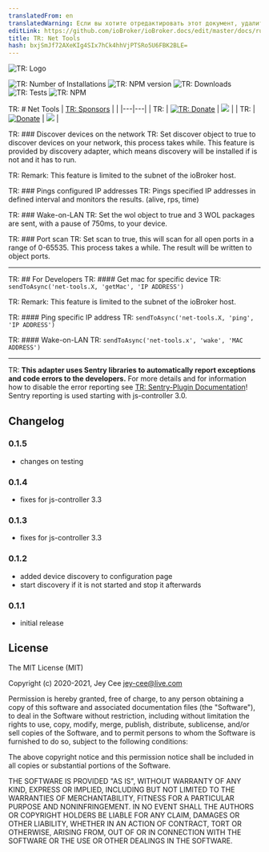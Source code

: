 ```yaml
---
translatedFrom: en
translatedWarning: Если вы хотите отредактировать этот документ, удалите поле «translationFrom», в противном случае этот документ будет снова автоматически переведен
editLink: https://github.com/ioBroker/ioBroker.docs/edit/master/docs/ru/adapterref/iobroker.net-tools/README.md
title: TR: Net Tools
hash: bxjSmJf72AXeKIg4SIx7hCk4hhVjPTSRo5U6FBK2BLE=
---
```

![TR: Logo](../../../en/adapterref/iobroker.net-tools/admin/net-tools.png)

![TR: Number of Installations](http://iobroker.live/badges/net-tools-stable.svg)
![TR: NPM version](http://img.shields.io/npm/v/iobroker.net-tools.svg)
![TR: Downloads](https://img.shields.io/npm/dm/iobroker.net-tools.svg)
![TR: Tests](https://travis-ci.org/jey-cee/ioBroker.net-tools.svg?branch=master)
![TR: NPM](https://nodei.co/npm/iobroker.net-tools.png?downloads=true)

TR: # Net Tools
| [TR: Sponsors](https://github.com/iobroker-community-adapters/ioBroker.net-tools/blob/master/SPONSORS.md) | |
|---|---|
| TR: | [![TR: Donate](https://raw.githubusercontent.com/iobroker-community-adapters/ioBroker.wled/master/admin/button.png)](https://www.paypal.com/cgi-bin/webscr?cmd=_s-xclick&hosted_button_id=95YZN2LR59Q64&source=url) | <a href="https://discord.gg/33w6jUh"><img src="https://discordapp.com/api/guilds/743167951875604501/widget.png?style=banner2"></a> |
| TR: | [![Donate](https://raw.githubusercontent.com/iobroker-community-adapters/ioBroker.wled/master/admin/button.png)](https://www.paypal.com/cgi-bin/webscr?cmd=_s-xclick&hosted_button_id=95YZN2LR59Q64&source=url) | <a href="https://discord.gg/33w6jUh"><img src="https://discordapp.com/api/guilds/743167951875604501/widget.png?style=banner2"></a> |

TR: ### Discover devices on the network
TR: Set discover object to true to discover devices on your network, this process takes while.
This feature is provided by discovery adapter, which means discovery will be installed if is not and it has to run.

TR: Remark: This feature is limited to the subnet of the ioBroker host.

TR: ### Pings configured IP addresses
TR: Pings specified IP addresses in defined interval and monitors the results. (alive, rps, time)

TR: ### Wake-on-LAN
TR: Set the wol object to true and 3 WOL packages are sent, with a pause of 750ms, to your device.

TR: ### Port scan
TR: Set scan to true, this will scan for all open ports in a range of 0-65535. This process takes a while.
The result will be written to object ports.

---

TR: ## For Developers
TR: #### Get mac for specific device
TR: `sendToAsync('net-tools.X, 'getMac', 'IP ADDRESS')`

TR: Remark: This feature is limited to the subnet of the ioBroker host.

TR: #### Ping specific IP address
TR: `sendToAsync('net-tools.X, 'ping', 'IP ADDRESS')`

TR: #### Wake-on-LAN
TR: `sendToAsync('net-tools.x', 'wake', 'MAC ADDRESS')`

---

TR: **This adapter uses Sentry libraries to automatically report exceptions and code errors to the developers.** For more details and for information how to disable the error reporting see [TR: Sentry-Plugin Documentation](https://github.com/ioBroker/plugin-sentry#plugin-sentry)! Sentry reporting is used starting with js-controller 3.0.

## Changelog

### 0.1.5
* changes on testing

### 0.1.4
* fixes for js-controller 3.3

### 0.1.3
* fixes for js-controller 3.3

### 0.1.2
* added device discovery to configuration page
* start discovery if it is not started and stop it afterwards


### 0.1.1 
* initial release

## License

The MIT License (MIT)

Copyright (c) 2020-2021, Jey Cee <jey-cee@live.com>

Permission is hereby granted, free of charge, to any person obtaining a copy
of this software and associated documentation files (the "Software"), to deal
in the Software without restriction, including without limitation the rights
to use, copy, modify, merge, publish, distribute, sublicense, and/or sell
copies of the Software, and to permit persons to whom the Software is
furnished to do so, subject to the following conditions:

The above copyright notice and this permission notice shall be included in
all copies or substantial portions of the Software.

THE SOFTWARE IS PROVIDED "AS IS", WITHOUT WARRANTY OF ANY KIND, EXPRESS OR
IMPLIED, INCLUDING BUT NOT LIMITED TO THE WARRANTIES OF MERCHANTABILITY,
FITNESS FOR A PARTICULAR PURPOSE AND NONINFRINGEMENT. IN NO EVENT SHALL THE
AUTHORS OR COPYRIGHT HOLDERS BE LIABLE FOR ANY CLAIM, DAMAGES OR OTHER
LIABILITY, WHETHER IN AN ACTION OF CONTRACT, TORT OR OTHERWISE, ARISING FROM,
OUT OF OR IN CONNECTION WITH THE SOFTWARE OR THE USE OR OTHER DEALINGS IN
THE SOFTWARE.